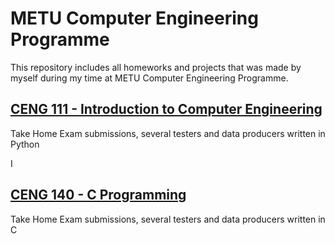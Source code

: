 <h1>METU Computer Engineering Programme</h1>
<p>This repository includes all homeworks and projects that was made by myself during my time at METU Computer Engineering Programme.</p>
<h2><a href="https://github.com/frozsgy/METU/tree/master/CENG111">CENG 111 - Introduction to Computer Engineering</a></h2>
<p>Take Home Exam submissions, several testers and data producers written in Python</p>I
<h2><a href="https://github.com/frozsgy/METU/tree/master/CENG140">CENG 140 - C Programming</a></h2>
<p>Take Home Exam submissions, several testers and data producers written in C</p>
